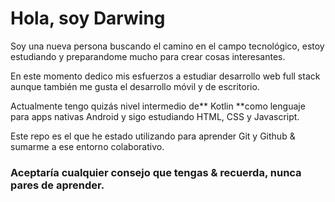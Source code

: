 # **Hola, soy Darwing**
Soy una nueva persona buscando el camino en el campo tecnológico, estoy estudiando y preparandome mucho para crear cosas interesantes. 

En este momento dedico mis esfuerzos a estudiar desarrollo web full stack aunque también me gusta el desarrollo móvil y de escritorio. 

Actualmente tengo quizás nivel intermedio de** Kotlin **como lenguaje para apps nativas Android y sigo estudiando HTML, CSS y Javascript. 

Este repo es el que he estado utilizando para aprender Git y Github
& sumarme a ese entorno colaborativo. 

### Aceptaría cualquier consejo que tengas & recuerda, **nunca pares de aprender.**
